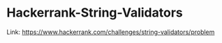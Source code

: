 # Hackerrank-String-Validators
Link: https://www.hackerrank.com/challenges/string-validators/problem
